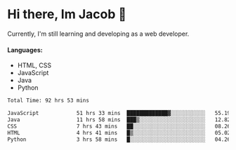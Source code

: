 # Hi there, Im Jacob 👋
Currently, I'm still learning and developing as a web developer.

#### Languages:
- HTML, CSS
- JavaScript
- Java
- Python

<!--START_SECTION:waka-->

```txt
Total Time: 92 hrs 53 mins

JavaScript            51 hrs 33 mins  █████████████▓░░░░░░░░░░░   55.19 %
Java                  11 hrs 58 mins  ███▒░░░░░░░░░░░░░░░░░░░░░   12.82 %
CSS                   7 hrs 43 mins   ██░░░░░░░░░░░░░░░░░░░░░░░   08.26 %
HTML                  4 hrs 41 mins   █▒░░░░░░░░░░░░░░░░░░░░░░░   05.02 %
Python                3 hrs 58 mins   █░░░░░░░░░░░░░░░░░░░░░░░░   04.26 %
```

<!--END_SECTION:waka-->
